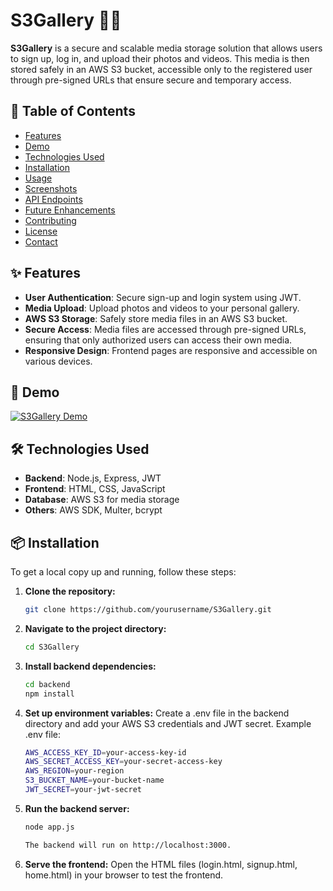 # S3Gallery 📸🎥

**S3Gallery** is a secure and scalable media storage solution that allows users to sign up, log in, and upload their photos and videos. This media is then stored safely in an AWS S3 bucket, accessible only to the registered user through pre-signed URLs that ensure secure and temporary access.

## 📜 Table of Contents
- [Features](#-features)
- [Demo](#-demo)
- [Technologies Used](#-technologies-used)
- [Installation](#-installation)
- [Usage](#-usage)
- [Screenshots](#-screenshots)
- [API Endpoints](#-api-endpoints)
- [Future Enhancements](#-future-enhancements)
- [Contributing](#-contributing)
- [License](#-license)
- [Contact](#-contact)

## ✨ Features
- **User Authentication**: Secure sign-up and login system using JWT.
- **Media Upload**: Upload photos and videos to your personal gallery.
- **AWS S3 Storage**: Safely store media files in an AWS S3 bucket.
- **Secure Access**: Media files are accessed through pre-signed URLs, ensuring that only authorized users can access their own media.
- **Responsive Design**: Frontend pages are responsive and accessible on various devices.

## 🚀 Demo
[![S3Gallery Demo](link-to-demo-image)](link-to-live-demo)

## 🛠️ Technologies Used
- **Backend**: Node.js, Express, JWT
- **Frontend**: HTML, CSS, JavaScript
- **Database**: AWS S3 for media storage
- **Others**: AWS SDK, Multer, bcrypt

## 📦 Installation
To get a local copy up and running, follow these steps:

1. **Clone the repository:**
   ```bash
   git clone https://github.com/yourusername/S3Gallery.git

2. **Navigate to the project directory:**
   ```bash
   cd S3Gallery

3. **Install backend dependencies:**
   ```bash
   cd backend
   npm install

4. **Set up environment variables:**
   Create a .env file in the backend directory and add your AWS S3 credentials and JWT secret.
   Example .env file:
   ```bash
   AWS_ACCESS_KEY_ID=your-access-key-id
   AWS_SECRET_ACCESS_KEY=your-secret-access-key
   AWS_REGION=your-region
   S3_BUCKET_NAME=your-bucket-name
   JWT_SECRET=your-jwt-secret

5. **Run the backend server:**
   ```bash
   node app.js

   The backend will run on http://localhost:3000.

6. **Serve the frontend:**
   Open the HTML files (login.html, signup.html, home.html) in your browser to test the frontend.

